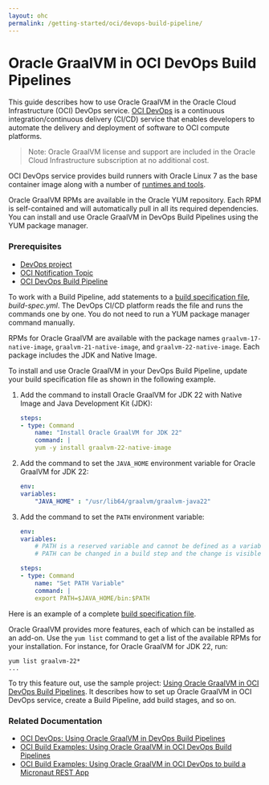 ```yaml
---
layout: ohc
permalink: /getting-started/oci/devops-build-pipeline/
---
```


# Oracle GraalVM in OCI DevOps Build Pipelines

This guide describes how to use Oracle GraalVM in the Oracle Cloud Infrastructure (OCI) DevOps service. 
[OCI DevOps](https://www.oracle.com/in/devops/devops-service/) is a continuous integration/continuous delivery (CI/CD) service that enables developers to automate the delivery and deployment of software to OCI compute platforms.

> Note: Oracle GraalVM license and support are included in the Oracle Cloud Infrastructure subscription at no additional cost.

OCI DevOps service provides build runners with Oracle Linux 7 as the base container image along with a number of [runtimes and tools](https://docs.oracle.com/en-us/iaas/Content/devops/using/runtime_details.htm). 

Oracle GraalVM RPMs are available in the Oracle YUM repository. 
Each RPM is self-contained and will automatically pull in all its required dependencies.
You can install and use Oracle GraalVM in DevOps Build Pipelines using the YUM package manager.

### Prerequisites

- [DevOps project](https://docs.oracle.com/en-us/iaas/Content/devops/using/create_project.htm#create_a_project)
- [OCI Notification Topic](https://docs.oracle.com/en-us/iaas/Content/Notification/Tasks/managingtopicsandsubscriptions.htm#createTopic)
- [OCI DevOps Build Pipeline](https://docs.oracle.com/en-us/iaas/Content/devops/using/create_buildpipeline.htm)

To work with a Build Pipeline, add statements to a [build specification file](https://docs.oracle.com/en-us/iaas/Content/devops/using/build_specs.htm), _build-spec.yml_. 
The DevOps CI/CD platform reads the file and runs the commands one by one. 
You do not need to run a YUM package manager command manually.

RPMs for Oracle GraalVM are available with the package names `graalvm-17-native-image`, `graalvm-21-native-image`, and `graalvm-22-native-image`. 
Each package includes the JDK and Native Image.

To install and use Oracle GraalVM in your DevOps Build Pipeline, update your build specification file as shown in the following example.

1. Add the command to install Oracle GraalVM for JDK 22 with Native Image and Java Development Kit (JDK):

    ```yml
    steps:
    - type: Command
        name: "Install Oracle GraalVM for JDK 22"
        command: |
        yum -y install graalvm-22-native-image
    ```

2. Add the command to set the `JAVA_HOME` environment variable for Oracle GraalVM for JDK 22:

    ```yml
    env:
    variables:
        "JAVA_HOME" : "/usr/lib64/graalvm/graalvm-java22"
    ```

3. Add the command to set the `PATH` environment variable:

    ```yml
    env:
    variables:
        # PATH is a reserved variable and cannot be defined as a variable.
        # PATH can be changed in a build step and the change is visible in subsequent steps.

    steps:
    - type: Command
        name: "Set PATH Variable"
        command: |
        export PATH=$JAVA_HOME/bin:$PATH
    ```

Here is an example of a complete [build specification file](https://github.com/oracle-devrel/oci-devops-examples/blob/main/oci-build-examples/oci_devops_build_with_graalenterprise/build_spec_oracle_graalvm_jdk20.yaml).

Oracle GraalVM provides more features, each of which can be installed as an add-on.
Use the `yum list` command to get a list of the available RPMs for your installation.
For instance, for Oracle GraalVM for JDK 22, run:

```shell
yum list graalvm-22*
...
```

To try this feature out, use the sample project: [Using Oracle GraalVM in OCI DevOps Build Pipelines](https://github.com/oracle-devrel/oci-devops-examples/tree/main/oci-build-examples/oci_devops_build_with_graalenterprise). 
It describes how to set up Oracle GraalVM in OCI DevOps service, create a Build Pipeline, add build stages, and so on.

### Related Documentation

* [OCI DevOps: Using Oracle GraalVM in DevOps Build Pipelines](https://docs.oracle.com/en-us/iaas/Content/devops/using/graalvm.htm)
* [OCI Build Examples: Using Oracle GraalVM in OCI DevOps Build Pipelines](https://github.com/oracle-devrel/oci-devops-examples/tree/main/oci-build-examples/oci_devops_build_with_graalenterprise)
* [OCI Build Examples: Using Oracle GraalVM in OCI DevOps to build a Micronaut REST App](https://github.com/oracle-devrel/oci-devops-examples/tree/main/oci-build-examples/oci_devops_graalee_micronaut)
